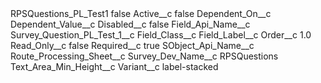 <?xml version="1.0" encoding="UTF-8"?>
<CustomMetadata xmlns="http://soap.sforce.com/2006/04/metadata" xmlns:xsi="http://www.w3.org/2001/XMLSchema-instance" xmlns:xsd="http://www.w3.org/2001/XMLSchema">
    <label>RPSQuestions_PL_Test1</label>
    <protected>false</protected>
    <values>
        <field>Active__c</field>
        <value xsi:type="xsd:boolean">false</value>
    </values>
    <values>
        <field>Dependent_On__c</field>
        <value xsi:nil="true"/>
    </values>
    <values>
        <field>Dependent_Value__c</field>
        <value xsi:nil="true"/>
    </values>
    <values>
        <field>Disabled__c</field>
        <value xsi:type="xsd:boolean">false</value>
    </values>
    <values>
        <field>Field_Api_Name__c</field>
        <value xsi:type="xsd:string">Survey_Question_PL_Test_1__c</value>
    </values>
    <values>
        <field>Field_Class__c</field>
        <value xsi:nil="true"/>
    </values>
    <values>
        <field>Field_Label__c</field>
        <value xsi:nil="true"/>
    </values>
    <values>
        <field>Order__c</field>
        <value xsi:type="xsd:double">1.0</value>
    </values>
    <values>
        <field>Read_Only__c</field>
        <value xsi:type="xsd:boolean">false</value>
    </values>
    <values>
        <field>Required__c</field>
        <value xsi:type="xsd:boolean">true</value>
    </values>
    <values>
        <field>SObject_Api_Name__c</field>
        <value xsi:type="xsd:string">Route_Processing_Sheet__c</value>
    </values>
    <values>
        <field>Survey_Dev_Name__c</field>
        <value xsi:type="xsd:string">RPSQuestions</value>
    </values>
    <values>
        <field>Text_Area_Min_Height__c</field>
        <value xsi:nil="true"/>
    </values>
    <values>
        <field>Variant__c</field>
        <value xsi:type="xsd:string">label-stacked</value>
    </values>
</CustomMetadata>
